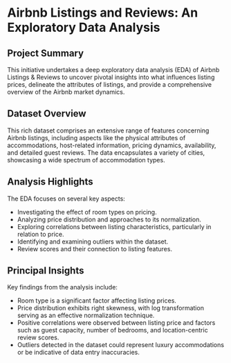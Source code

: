 # Airbnb Listings and Reviews: An Exploratory Data Analysis

## Project Summary
This initiative undertakes a deep exploratory data analysis (EDA) of Airbnb Listings & Reviews to uncover pivotal insights into what influences listing prices, delineate the attributes of listings, and provide a comprehensive overview of the Airbnb market dynamics.

## Dataset Overview
This rich dataset comprises an extensive range of features concerning Airbnb listings, including aspects like the physical attributes of accommodations, host-related information, pricing dynamics, availability, and detailed guest reviews. The data encapsulates a variety of cities, showcasing a wide spectrum of accommodation types.

## Analysis Highlights
The EDA focuses on several key aspects:
- Investigating the effect of room types on pricing.
- Analyzing price distribution and approaches to its normalization.
- Exploring correlations between listing characteristics, particularly in relation to price.
- Identifying and examining outliers within the dataset.
- Review scores and their connection to listing features.

## Principal Insights
Key findings from the analysis include:
- Room type is a significant factor affecting listing prices.
- Price distribution exhibits right skewness, with log transformation serving as an effective normalization technique.
- Positive correlations were observed between listing price and factors such as guest capacity, number of bedrooms, and location-centric review scores.
- Outliers detected in the dataset could represent luxury accommodations or be indicative of data entry inaccuracies.
